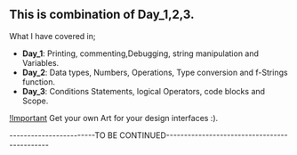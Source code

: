 ## This is combination of Day_1,2,3.

What I have covered in;
- **Day_1**: Printing, commenting,Debugging, string manipulation and Variables.
- **Day_2**: Data types, Numbers, Operations, Type conversion and f-Strings function.
- **Day_3**: Conditions Statements, logical Operators, code blocks and Scope.

[!Important](https://ascii.co.uk/art) Get your own Art for your design interfaces :).

------------------------TO BE CONTINUED---------------------------------------------